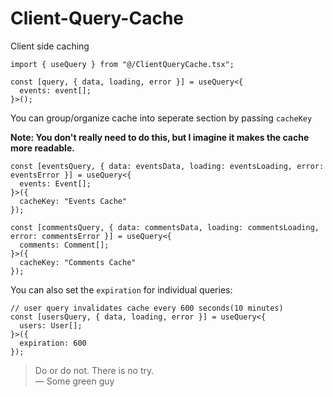 # Client-Query-Cache
Client side caching

```tsx
import { useQuery } from "@/ClientQueryCache.tsx";

const [query, { data, loading, error }] = useQuery<{
  events: event[];
}>();
```


You can group/organize cache into seperate section by passing `cacheKey`

**Note: You don't really need to do this, but I imagine it makes the cache more readable.**

```tsx
const [eventsQuery, { data: eventsData, loading: eventsLoading, error: eventsError }] = useQuery<{
  events: Event[];
}>({
  cacheKey: "Events Cache"
});

const [commentsQuery, { data: commentsData, loading: commentsLoading, error: commentsError }] = useQuery<{
  comments: Comment[];
}>({
  cacheKey: "Comments Cache"
});
```


You can also set the ``expiration`` for individual queries:

```tsx
// user query invalidates cache every 600 seconds(10 minutes)
const [usersQuery, { data, loading, error }] = useQuery<{
  users: User[];
}>({
  expiration: 600
});
```

> Do or do not. There is no try.  
> — Some green guy
